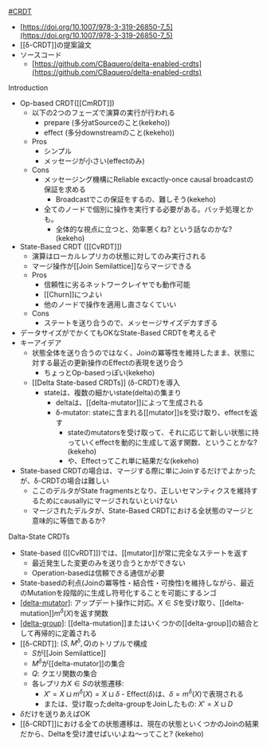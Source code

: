 [#CRDT](CRDT)

- [https://doi.org/10.1007/978-3-319-26850-7_5](https://doi.org/10.1007/978-3-319-26850-7_5)
- [[δ-CRDT]]の提案論文
- ソースコード
	- [https://github.com/CBaquero/delta-enabled-crdts](https://github.com/CBaquero/delta-enabled-crdts)

Introduction
- Op-based CRDT([[CmRDT]])
	- 以下の2つのフェーズで演算の実行が行われる
		- prepare (多分atSourceのこと(kekeho))
		- effect (多分downstreamのこと(kekeho))
	- Pros
		- シンプル
		- メッセージが小さい(effectのみ)
	- Cons
		- メッセージング機構にReliable excactly-once causal broadcastの保証を求める
			- Broadcastでこの保証をするの、難しそう(kekeho)
		- 全てのノードで個別に操作を実行する必要がある。バッチ処理とかも。
			- 全体的な視点に立つと、効率悪くね? という話なのかな? (kekeho)
- State-Based CRDT ([[CvRDT]])
	- 演算はローカルレプリカの状態に対してのみ実行される
	- マージ操作が[[Join Semilattice]]ならマージできる
	- Pros
		- 信頼性に劣るネットワークレイヤでも動作可能
		- [[Churn]]につよい
		- 他のノードで操作を適用し直さなくていい
	- Cons
		- ステートを送り合うので、メッセージサイズデカすぎる
- データサイズがでかくてもOKなState-Based CRDTを考えるぞ
- キーアイデア
	- 状態全体を送り合うのではなく、Joinの冪等性を維持したまま、状態に対する最近の更新操作のEffectの表現を送り合う
		- ちょっとOp-basedっぽい(kekeho)
	- [[Delta State-based CRDTs]] (δ-CRDT)を導入
		- stateは、複数の細かいstate(delta)の集まり
			- deltaは、[[delta-mutator]]によって生成される
			- δ-mutator: stateに含まれる[[mutator]]sを受け取り、effectを返す
				- stateのmutatorsを受け取って、それに応じて新しい状態に持っていくeffectを動的に生成して返す関数、ということかな? (kekeho)
				- や、Effectってこれ単に結果だな(kekeho)
- State-based CRDTの場合は、マージする際に単にJoinするだけでよかったが、δ-CRDTの場合は難しい
	- ここのデルタがState fragmentsとなり、正しいセマンティクスを維持するためにcausallyにマージされないといけない
	- マージされたデルタが、State-Based CRDTにおける全状態のマージと意味的に等価であるか?

Dalta-State CRDTs
- State-based ([[CvRDT]])では、[[mutator]]が常に完全なステートを返す
	- 最近発生した変更のみを送り合うとかができない
	- Operation-basedは信頼できる通信が必要
- State-basedの利点(Joinの冪等性・結合性・可換性)を維持しながら、最近のMutationを段階的に生成し符号化することを可能にするンゴ
- [[delta-mutator]]($m^{\delta}(X)$): アップデート操作に対応。$X \in S$を受け取り、[[delta-mutation]]$m^{\delta}(X)$を返す関数
- [[delta-group]]($D$): [[delta-mutation]]またはいくつかの[[delta-group]]の結合として再帰的に定義される
- [[δ-CRDT]]: $(S, M^{\delta}, Q)$のトリプルで構成
	- $S$が[[Join Semilattice]]
	- $M^{\delta}$が[[delta-mutator]]の集合
	- $Q$: クエリ関数の集合
	- 各レプリカ$X \in S$の状態遷移:
		- $X' = X \sqcup m^{\delta}(X) = X \sqcup \delta$
				- Effect($\delta$)は、$\delta = m^{\delta}(X)$で表現される
		- または、受け取ったdelta-groupをJoinしたもの:  $X' = X \sqcup D$
- $\delta$だけを送りあえばOK
- [[δ-CRDT]]における全ての状態遷移は、現在の状態といくつかのJoinの結果だから、Deltaを受け渡せばいいよね〜ってこと? (kekeho)
